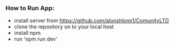 
### How to Run App:
 - install server from https://github.com/alonshlomi1/ComunityLTD
 - clone the repository on to your local host
 - install npm
 - run 'npm run dev'